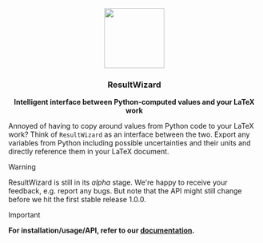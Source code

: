 <div align="center">
  <img src="https://github.com/resultwizard/ResultWizard/assets/37160523/8576038a-3867-470b-8f42-90b60ea92042" width="120px" />
  <div align="center">
    <h3 align="center">ResultWizard</h3>
    <p><strong>Intelligent interface between Python-computed values and your LaTeX work</strong></p>
  </div>
</div>

Annoyed of having to copy around values from Python code to your LaTeX work? Think of `ResultWizard` as an interface between the two. Export any variables from Python including possible uncertainties and their units and directly reference them in your LaTeX document.

> [!Warning]  
> ResultWizard is still in its *alpha* stage. We're happy to receive your feedback, e.g. report any bugs. But note that the API might still change before we hit the first stable release 1.0.0.

> [!IMPORTANT]  
> **For installation/usage/API, refer to our [documentation](https://resultwizard.github.io/ResultWizard/).**
